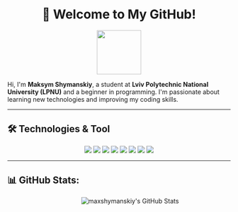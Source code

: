<h1 align="center">🚀 Welcome to My GitHub!</h1>

<div align="center"> <img src="https://user-images.githubusercontent.com/5713670/87202985-820dcb80-c2b6-11ea-9f56-7ec461c497c3.gif" width="100"/> </div>
<div align="left">
  <p>
   Hi, I'm <strong>Maksym Shymanskiy</strong>, a student at <strong>Lviv Polytechnic National University (LPNU)</strong> and a beginner in programming. I'm passionate about learning new technologies and improving my coding skills.
  </p>

 
</div>

---

## 🛠️ Technologies & Tool
<p align="center">
  <img src="https://img.shields.io/badge/C%2B%2B-00599C?style=for-the-badge&logo=c%2B%2B&logoColor=white"/>
  <img src="https://img.shields.io/badge/Java-ED8B00?style=for-the-badge&logo=java&logoColor=white"/>
  <img src="https://img.shields.io/badge/Python-3776AB?style=for-the-badge&logo=python&logoColor=white"/>
  <!--- <img src="https://img.shields.io/badge/SQL-4479A1?style=for-the-badge&logo=postgresql&logoColor=white"/> -->
  <img src="https://img.shields.io/badge/HTML5-E34F26?style=for-the-badge&logo=html5&logoColor=white"/>
  <img src="https://img.shields.io/badge/CSS3-1572B6?style=for-the-badge&logo=css3&logoColor=white"/>
  <img src="https://img.shields.io/badge/Git-F05032?style=for-the-badge&logo=git&logoColor=white"/>
  <img src="https://img.shields.io/badge/GitHub-181717?style=for-the-badge&logo=github&logoColor=white"/>
  <img src="https://img.shields.io/badge/Visual%20Studio%20Code-007ACC?style=for-the-badge&logo=visualstudiocode&logoColor=white"/>
  

</p>

---

## 📊 GitHub Stats:
<p align="center">
   <img style="margin-left: 50px;" src="https://awesome-github-stats.azurewebsites.net/user-stats/maxshymanskiy?cardType=github&preferLogin=false" alt="maxshymanskiy's GitHub Stats" />
</p>
